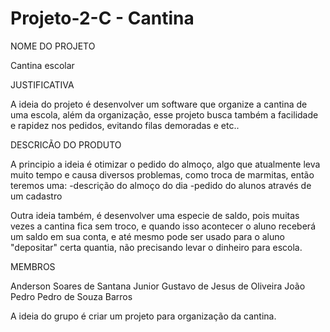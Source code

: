 # Projeto-2-C - Cantina

NOME DO PROJETO

Cantina escolar

JUSTIFICATIVA

A ideia do projeto é desenvolver um software que organize a cantina de uma escola, além da organização, esse projeto busca também a facilidade e rapidez nos pedidos, 
evitando filas demoradas e etc..

DESCRICÃO DO PRODUTO

A principio a ideia é otimizar o pedido do almoço, algo que atualmente leva muito tempo e causa diversos problemas, como troca de marmitas, então teremos uma:
-descrição do almoço do dia
-pedido do alunos através de um cadastro

Outra ideia também, é desenvolver uma especie de saldo, pois muitas vezes a cantina fica sem troco, e quando isso acontecer o aluno receberá um saldo em sua conta, 
e até mesmo pode ser usado para o aluno "depositar" certa quantia, não precisando levar o dinheiro para escola.

MEMBROS

Anderson Soares de Santana Junior
Gustavo de Jesus de Oliveira
João Pedro Pedro de Souza Barros

A ideia do grupo é criar um projeto para organização da cantina.
